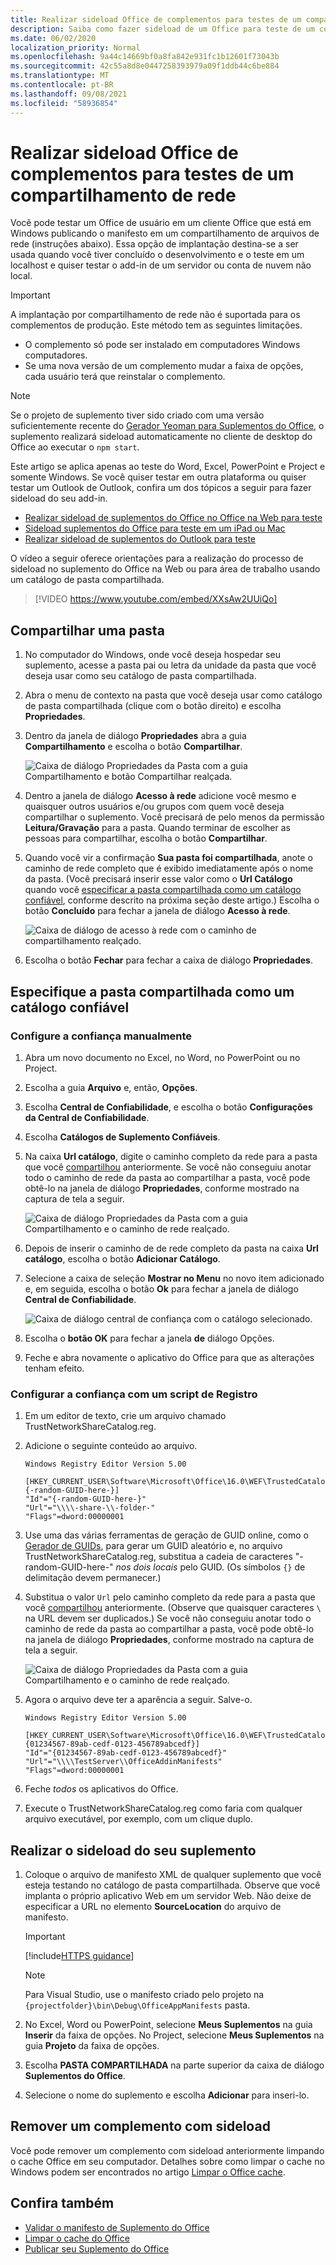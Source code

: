 ```yaml
---
title: Realizar sideload Office de complementos para testes de um compartilhamento de rede
description: Saiba como fazer sideload de um Office para teste de um compartilhamento de rede
ms.date: 06/02/2020
localization_priority: Normal
ms.openlocfilehash: 9a44c14669bf0a8fa842e931fc1b12601f73043b
ms.sourcegitcommit: 42c55a8d8e0447258393979a09f1ddb44c6be884
ms.translationtype: MT
ms.contentlocale: pt-BR
ms.lasthandoff: 09/08/2021
ms.locfileid: "58936854"
---
```

# <a name="sideload-office-add-ins-for-testing-from-a-network-share"></a>Realizar sideload Office de complementos para testes de um compartilhamento de rede

Você pode testar um Office de usuário em um cliente Office que está em Windows publicando o manifesto em um compartilhamento de arquivos de rede (instruções abaixo). Essa opção de implantação destina-se a ser usada quando você tiver concluído o desenvolvimento e o teste em um localhost e quiser testar o add-in de um servidor ou conta de nuvem não local.

> [!IMPORTANT]
> A implantação por compartilhamento de rede não é suportada para os complementos de produção. Este método tem as seguintes limitações.
>
> - O complemento só pode ser instalado em computadores Windows computadores.
> - Se uma nova versão de um complemento mudar a faixa de opções, cada usuário terá que reinstalar o complemento.

> [!NOTE]
> Se o projeto de suplemento tiver sido criado com uma versão suficientemente recente do [Gerador Yeoman para Suplementos do Office](https://github.com/OfficeDev/generator-office), o suplemento realizará sideload automaticamente no cliente de desktop do Office ao executar o `npm start`.

Este artigo se aplica apenas ao teste do Word, Excel, PowerPoint e Project e somente Windows. Se você quiser testar em outra plataforma ou quiser testar um Outlook de Outlook, confira um dos tópicos a seguir para fazer sideload do seu add-in.

- [Realizar sideload de suplementos do Office no Office na Web para teste](sideload-office-add-ins-for-testing.md)
- [Sideload suplementos do Office para teste em um iPad ou Mac](sideload-an-office-add-in-on-ipad-and-mac.md)
- [Realizar sideload de suplementos do Outlook para teste](../outlook/sideload-outlook-add-ins-for-testing.md)

O vídeo a seguir oferece orientações para a realização do processo de sideload no suplemento do Office na Web ou para área de trabalho usando um catálogo de pasta compartilhada.  

> [!VIDEO https://www.youtube.com/embed/XXsAw2UUiQo]

## <a name="share-a-folder"></a>Compartilhar uma pasta

1. No computador do Windows, onde você deseja hospedar seu suplemento, acesse a pasta pai ou letra da unidade da pasta que você deseja usar como seu catálogo de pasta compartilhada.

1. Abra o menu de contexto na pasta que você deseja usar como catálogo de pasta compartilhada (clique com o botão direito) e escolha **Propriedades**.

1. Dentro da janela de diálogo **Propriedades** abra a guia **Compartilhamento** e escolha o botão **Compartilhar**.

    ![Caixa de diálogo Propriedades da Pasta com a guia Compartilhamento e botão Compartilhar realçada.](../images/sideload-windows-properties-dialog.png)

1. Dentro a janela de diálogo **Acesso à rede** adicione você mesmo e quaisquer outros usuários e/ou grupos com quem você deseja compartilhar o suplemento. Você precisará de pelo menos da permissão **Leitura/Gravação** para a pasta. Quando terminar de escolher as pessoas para compartilhar, escolha o botão **Compartilhar**.

1. Quando você vir a confirmação **Sua pasta foi compartilhada**, anote o caminho de rede completo que é exibido imediatamente após o nome da pasta. (Você precisará inserir esse valor como o **Url Catálogo** quando você [especificar a pasta compartilhada como um catálogo confiável](#specify-the-shared-folder-as-a-trusted-catalog), conforme descrito na próxima seção deste artigo.) Escolha o botão **Concluído** para fechar a janela de diálogo **Acesso à rede**.

   ![Caixa de diálogo de acesso à rede com o caminho de compartilhamento realçado.](../images/sideload-windows-network-access-dialog.png)

1. Escolha o botão **Fechar** para fechar a caixa de diálogo **Propriedades**.

## <a name="specify-the-shared-folder-as-a-trusted-catalog"></a>Especifique a pasta compartilhada como um catálogo confiável

### <a name="configure-the-trust-manually"></a>Configure a confiança manualmente

1. Abra um novo documento no Excel, no Word, no PowerPoint ou no Project.

1. Escolha a guia **Arquivo** e, então, **Opções**.

1. Escolha **Central de Confiabilidade**, e escolha o botão **Configurações da Central de Confiabilidade**.

1. Escolha **Catálogos de Suplemento Confiáveis**.

1. Na caixa **Url catálogo**, digite o caminho completo da rede para a pasta que você [compartilhou](#share-a-folder) anteriormente. Se você não conseguiu anotar todo o caminho de rede da pasta ao compartilhar a pasta, você pode obtê-lo na janela de diálogo **Propriedades**, conforme mostrado na captura de tela a seguir.

    ![Caixa de diálogo Propriedades da Pasta com a guia Compartilhamento e o caminho de rede realçado.](../images/sideload-windows-properties-dialog-2.png)

1. Depois de inserir o caminho de de rede completo da pasta na caixa **Url catálogo**, escolha o botão **Adicionar Catálogo**.

1. Selecione a caixa de seleção **Mostrar no Menu** no novo item adicionado e, em seguida, escolha o botão **Ok** para fechar a janela de diálogo **Central de Confiabilidade**. 

    ![Caixa de diálogo central de confiança com o catálogo selecionado.](../images/sideload-windows-trust-center-dialog.png)

1. Escolha o **botão OK** para fechar a janela **de** diálogo Opções.

1. Feche e abra novamente o aplicativo do Office para que as alterações tenham efeito.

### <a name="configure-the-trust-with-a-registry-script"></a>Configurar a confiança com um script de Registro

1. Em um editor de texto, crie um arquivo chamado TrustNetworkShareCatalog.reg.

1. Adicione o seguinte conteúdo ao arquivo.

    ```text
    Windows Registry Editor Version 5.00

    [HKEY_CURRENT_USER\Software\Microsoft\Office\16.0\WEF\TrustedCatalogs\{-random-GUID-here-}]
    "Id"="{-random-GUID-here-}"
    "Url"="\\\\-share-\\-folder-"
    "Flags"=dword:00000001
    ```

1. Use uma das várias ferramentas de geração de GUID online, como o [Gerador de GUIDs](https://guidgenerator.com/), para gerar um GUID aleatório e, no arquivo TrustNetworkShareCatalog.reg, substitua a cadeia de caracteres "-random-GUID-here-" *nos dois locais* pelo GUID. (Os símbolos `{}` de delimitação devem permanecer.)

1. Substitua o valor `Url` pelo caminho completo da rede para a pasta que você [compartilhou](#share-a-folder) anteriormente. (Observe que quaisquer caracteres `\` na URL devem ser duplicados.) Se você não conseguiu anotar todo o caminho de rede da pasta ao compartilhar a pasta, você pode obtê-lo na janela de diálogo **Propriedades**, conforme mostrado na captura de tela a seguir.

    ![Caixa de diálogo Propriedades da Pasta com a guia Compartilhamento e o caminho de rede realçado.](../images/sideload-windows-properties-dialog-2.png)

1. Agora o arquivo deve ter a aparência a seguir. Salve-o.

    ```text
    Windows Registry Editor Version 5.00

    [HKEY_CURRENT_USER\Software\Microsoft\Office\16.0\WEF\TrustedCatalogs\{01234567-89ab-cedf-0123-456789abcedf}]
    "Id"="{01234567-89ab-cedf-0123-456789abcedf}"
    "Url"="\\\\TestServer\\OfficeAddinManifests"
    "Flags"=dword:00000001
    ```

1. Feche *todos* os aplicativos do Office.

1. Execute o TrustNetworkShareCatalog.reg como faria com qualquer arquivo executável, por exemplo, com um clique duplo.

## <a name="sideload-your-add-in"></a>Realizar o sideload do seu suplemento

1. Coloque o arquivo de manifesto XML de qualquer suplemento que você esteja testando no catálogo de pasta compartilhada. Observe que você implanta o próprio aplicativo Web em um servidor Web. Não deixe de especificar a URL no elemento **SourceLocation** do arquivo de manifesto.

    > [!IMPORTANT]
    > [!include[HTTPS guidance](../includes/https-guidance.md)]

    > [!NOTE]
    > Para Visual Studio, use o manifesto criado pelo projeto na `{projectfolder}\bin\Debug\OfficeAppManifests` pasta.

1. No Excel, Word ou PowerPoint, selecione **Meus Suplementos** na guia **Inserir** da faixa de opções. No Project, selecione **Meus Suplementos** na guia **Projeto** da faixa de opções.

1. Escolha **PASTA COMPARTILHADA** na parte superior da caixa de diálogo **Suplementos do Office**.

1. Selecione o nome do suplemento e escolha **Adicionar** para inseri-lo.

## <a name="remove-a-sideloaded-add-in"></a>Remover um complemento com sideload

Você pode remover um complemento com sideload anteriormente limpando o cache Office em seu computador. Detalhes sobre como limpar o cache no Windows podem ser encontrados no artigo [Limpar o Office cache](clear-cache.md#clear-the-office-cache-on-windows).

## <a name="see-also"></a>Confira também

- [Validar o manifesto de Suplemento do Office](troubleshoot-manifest.md)
- [Limpar o cache do Office](clear-cache.md)
- [Publicar seu Suplemento do Office](../publish/publish.md)
